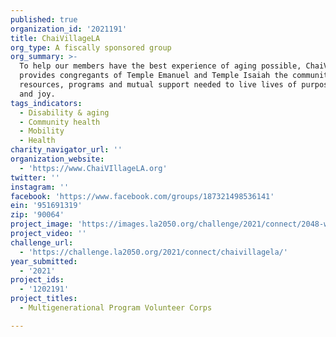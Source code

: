 ```yaml
---
published: true
organization_id: '2021191'
title: ChaiVillageLA
org_type: A fiscally sponsored group
org_summary: >-
  To help our members have the best experience of aging possible, ChaiVillageLA
  provides congregants of Temple Emanuel and Temple Isaiah the community,
  resources, programs and mutual support needed to live lives of purpose, growth
  and joy.
tags_indicators:
  - Disability & aging
  - Community health
  - Mobility
  - Health
charity_navigator_url: ''
organization_website:
  - 'https://www.ChaiVIllageLA.org'
twitter: ''
instagram: ''
facebook: 'https://www.facebook.com/groups/187321498536141'
ein: '951691319'
zip: '90064'
project_image: 'https://images.la2050.org/challenge/2021/connect/2048-wide/chaivillagela.jpg'
project_video: ''
challenge_url:
  - 'https://challenge.la2050.org/2021/connect/chaivillagela/'
year_submitted:
  - '2021'
project_ids:
  - '1202191'
project_titles:
  - Multigenerational Program Volunteer Corps

---
```


